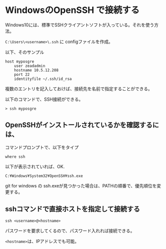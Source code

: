 # WindowsのOpenSSH で接続する

Windows10には、標準でSSHクライアントソフトが入っている。それを使う方法。

`C:\Users\<username>\.ssh`  に configファイルを作成。

以下、そのサンプル
```
host myposgre
	user zeadadmin
	hostname 10.5.12.208
	port 22
	identityfile ~/.ssh/id_rsa
```

複数のエントリを記入しておけば、接続先を名前で指定することができる。

以下のコマンドで、SSH接続ができる。

```
> ssh myposgre
```


## OpenSSHがインストールされているかを確認するには、

コマンドプロンプトで、以下をタイプ

```
where ssh
```

以下が表示されていれば、OK.

```
C:¥Windows¥System32¥OpenSSH¥ssh.exe
```

git for windows の ssh.exeが見つかった場合は、PATHの順番で、優先順位を変更する。

## sshコマンドで直接ホストを指定して接続する

```
ssh <username>@<hostname>
```

パスワードを要求してくるので、パスワード入れれば接続できる。

`<hostname>`は、IPアドレスでも可能。
	
